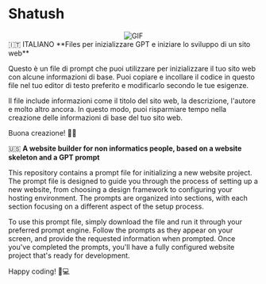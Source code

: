 # Shatush
<div align="center">
  <img src="https://media.giphy.com/media/5N9HHMfPz0cwNtqWFv/giphy.gif" alt="GIF">
</div>
🇮🇹 ITALIANO **Files per inizializzare GPT e iniziare lo sviluppo di un sito web**

Questo è un file di prompt che puoi utilizzare per inizializzare il tuo sito web con alcune informazioni di base. Puoi copiare e incollare il codice in questo file nel tuo editor di testo preferito e modificarlo secondo le tue esigenze.

Il file include informazioni come il titolo del sito web, la descrizione, l'autore e molto altro ancora. In questo modo, puoi risparmiare tempo nella creazione delle informazioni di base del tuo sito web.

Buona creazione! 🔨✨


🇺🇸 **A website builder for non informatics people, based on a website skeleton and a GPT prompt**

This repository contains a prompt file for initializing a new website project. The prompt file is designed to guide you through the process of setting up a new website, from choosing a design framework to configuring your hosting environment. The prompts are organized into sections, with each section focusing on a different aspect of the setup process.

To use this prompt file, simply download the file and run it through your preferred prompt engine. Follow the prompts as they appear on your screen, and provide the requested information when prompted. Once you've completed the prompts, you'll have a fully configured website project that's ready for development.

Happy coding! 🚀💻


